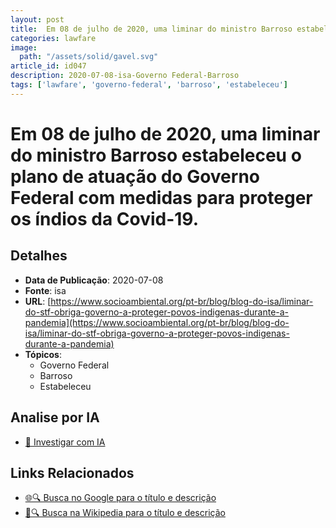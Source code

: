 ```yaml
---
layout: post
title:  Em 08 de julho de 2020, uma liminar do ministro Barroso estabeleceu o plano de atuação do Governo Federal com medidas para proteger os índios da Covid-19.
categories: lawfare
image: 
  path: "/assets/solid/gavel.svg"
article_id: id047
description: 2020-07-08-isa-Governo Federal-Barroso
tags: ['lawfare', 'governo-federal', 'barroso', 'estabeleceu']
---
```


# Em 08 de julho de 2020, uma liminar do ministro Barroso estabeleceu o plano de atuação do Governo Federal com medidas para proteger os índios da Covid-19.

## Detalhes
- **Data de Publicação**: 2020-07-08
- **Fonte**: isa
- **URL**: [https://www.socioambiental.org/pt-br/blog/blog-do-isa/liminar-do-stf-obriga-governo-a-proteger-povos-indigenas-durante-a-pandemia](https://www.socioambiental.org/pt-br/blog/blog-do-isa/liminar-do-stf-obriga-governo-a-proteger-povos-indigenas-durante-a-pandemia)
- **Tópicos**:
  - Governo Federal
  - Barroso
  - Estabeleceu

## Analise por IA
- [🤖 Investigar com IA](https://www.perplexity.ai/search?q=%22not%C3%ADcia%20artigo%20Brasil%22%20Em%2008%20de%20julho%20de%202020%2C%20uma%20liminar%20do%20ministro%20Barroso%20estabeleceu%20o%20plano%20de%20atua%C3%A7%C3%A3o%20do%20Governo%20Federal%20com%20medidas%20para%20proteger%20os%20%C3%ADndios%20da%20Covid-19.%20isa%202020-07-08)

## Links Relacionados
- [🌐🔍 Busca no Google para o título e descrição](https://www.google.com/search?q=%22not%C3%ADcia%20artigo%20Brasil%22%20Em%2008%20de%20julho%20de%202020%2C%20uma%20liminar%20do%20ministro%20Barroso%20estabeleceu%20o%20plano%20de%20atua%C3%A7%C3%A3o%20do%20Governo%20Federal%20com%20medidas%20para%20proteger%20os%20%C3%ADndios%20da%20Covid-19.%20isa%202020-07-08)
- [📖🔍 Busca na Wikipedia para o título e descrição](https://pt.wikipedia.org/w/index.php?search=%22not%C3%ADcia%20artigo%20Brasil%22%20Em%2008%20de%20julho%20de%202020%2C%20uma%20liminar%20do%20ministro%20Barroso%20estabeleceu%20o%20plano%20de%20atua%C3%A7%C3%A3o%20do%20Governo%20Federal%20com%20medidas%20para%20proteger%20os%20%C3%ADndios%20da%20Covid-19.%20isa%202020-07-08)

